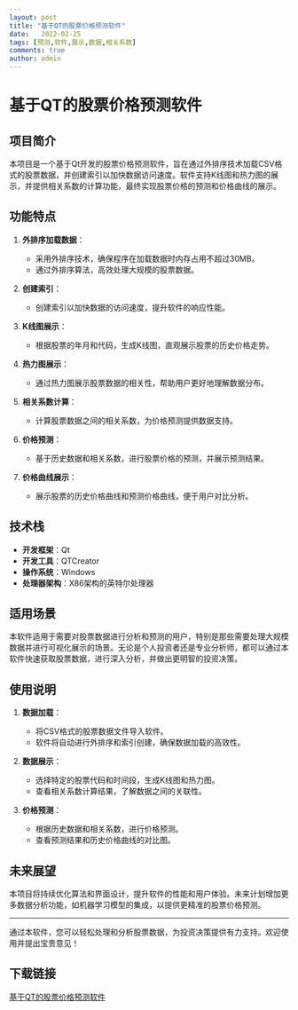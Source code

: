 ```yaml
---
layout: post
title: "基于QT的股票价格预测软件"
date:   2022-02-25
tags: [预测,软件,展示,数据,相关系数]
comments: true
author: admin
---
```

# 基于QT的股票价格预测软件

## 项目简介

本项目是一个基于Qt开发的股票价格预测软件，旨在通过外排序技术加载CSV格式的股票数据，并创建索引以加快数据访问速度。软件支持K线图和热力图的展示，并提供相关系数的计算功能，最终实现股票价格的预测和价格曲线的展示。

## 功能特点

1. **外排序加载数据**：
   - 采用外排序技术，确保程序在加载数据时内存占用不超过30MB。
   - 通过外排序算法，高效处理大规模的股票数据。

2. **创建索引**：
   - 创建索引以加快数据的访问速度，提升软件的响应性能。

3. **K线图展示**：
   - 根据股票的年月和代码，生成K线图，直观展示股票的历史价格走势。

4. **热力图展示**：
   - 通过热力图展示股票数据的相关性，帮助用户更好地理解数据分布。

5. **相关系数计算**：
   - 计算股票数据之间的相关系数，为价格预测提供数据支持。

6. **价格预测**：
   - 基于历史数据和相关系数，进行股票价格的预测，并展示预测结果。

7. **价格曲线展示**：
   - 展示股票的历史价格曲线和预测价格曲线，便于用户对比分析。

## 技术栈

- **开发框架**：Qt
- **开发工具**：QTCreator
- **操作系统**：Windows
- **处理器架构**：X86架构的英特尔处理器

## 适用场景

本软件适用于需要对股票数据进行分析和预测的用户，特别是那些需要处理大规模数据并进行可视化展示的场景。无论是个人投资者还是专业分析师，都可以通过本软件快速获取股票数据，进行深入分析，并做出更明智的投资决策。

## 使用说明

1. **数据加载**：
   - 将CSV格式的股票数据文件导入软件。
   - 软件将自动进行外排序和索引创建，确保数据加载的高效性。

2. **数据展示**：
   - 选择特定的股票代码和时间段，生成K线图和热力图。
   - 查看相关系数计算结果，了解数据之间的关联性。

3. **价格预测**：
   - 根据历史数据和相关系数，进行价格预测。
   - 查看预测结果和历史价格曲线的对比图。

## 未来展望

本项目将持续优化算法和界面设计，提升软件的性能和用户体验。未来计划增加更多数据分析功能，如机器学习模型的集成，以提供更精准的股票价格预测。

---

通过本软件，您可以轻松处理和分析股票数据，为投资决策提供有力支持。欢迎使用并提出宝贵意见！

## 下载链接

[基于QT的股票价格预测软件](https://pan.quark.cn/s/16bcd9a6e973)